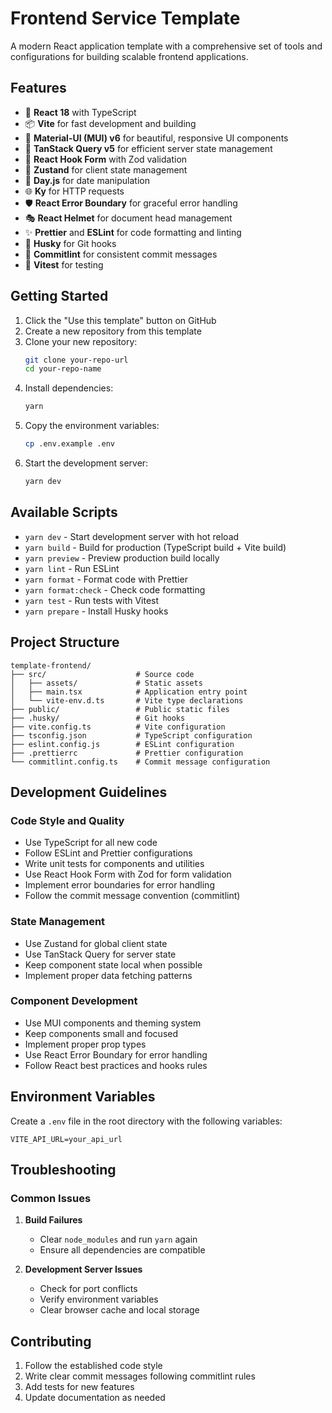 # Frontend Service Template

A modern React application template with a comprehensive set of tools and configurations for building scalable frontend applications.

## Features

- 🚀 **React 18** with TypeScript
- 📦 **Vite** for fast development and building
- 🎨 **Material-UI (MUI) v6** for beautiful, responsive UI components
- 🔄 **TanStack Query v5** for efficient server state management
- 📝 **React Hook Form** with Zod validation
- 🏪 **Zustand** for client state management
- 📅 **Day.js** for date manipulation
- 🌐 **Ky** for HTTP requests
- 🛡️ **React Error Boundary** for graceful error handling
- 🎭 **React Helmet** for document head management
- ✨ **Prettier** and **ESLint** for code formatting and linting
- 🐶 **Husky** for Git hooks
- 📝 **Commitlint** for consistent commit messages
- 🧪 **Vitest** for testing

## Getting Started

1. Click the "Use this template" button on GitHub
2. Create a new repository from this template
3. Clone your new repository:
   ```bash
   git clone your-repo-url
   cd your-repo-name
   ```
4. Install dependencies:
   ```bash
   yarn
   ```
5. Copy the environment variables:
   ```bash
   cp .env.example .env
   ```
6. Start the development server:
   ```bash
   yarn dev
   ```

## Available Scripts

- `yarn dev` - Start development server with hot reload
- `yarn build` - Build for production (TypeScript build + Vite build)
- `yarn preview` - Preview production build locally
- `yarn lint` - Run ESLint
- `yarn format` - Format code with Prettier
- `yarn format:check` - Check code formatting
- `yarn test` - Run tests with Vitest
- `yarn prepare` - Install Husky hooks

## Project Structure

```
template-frontend/
├── src/                    # Source code
│   ├── assets/             # Static assets
│   ├── main.tsx            # Application entry point
│   └── vite-env.d.ts       # Vite type declarations
├── public/                 # Public static files
├── .husky/                 # Git hooks
├── vite.config.ts          # Vite configuration
├── tsconfig.json           # TypeScript configuration
├── eslint.config.js        # ESLint configuration
├── .prettierrc             # Prettier configuration
└── commitlint.config.ts    # Commit message configuration
```

## Development Guidelines

### Code Style and Quality

- Use TypeScript for all new code
- Follow ESLint and Prettier configurations
- Write unit tests for components and utilities
- Use React Hook Form with Zod for form validation
- Implement error boundaries for error handling
- Follow the commit message convention (commitlint)

### State Management

- Use Zustand for global client state
- Use TanStack Query for server state
- Keep component state local when possible
- Implement proper data fetching patterns

### Component Development

- Use MUI components and theming system
- Keep components small and focused
- Implement proper prop types
- Use React Error Boundary for error handling
- Follow React best practices and hooks rules

## Environment Variables

Create a `.env` file in the root directory with the following variables:

```env
VITE_API_URL=your_api_url
```

## Troubleshooting

### Common Issues

1. **Build Failures**

   - Clear `node_modules` and run `yarn` again
   - Ensure all dependencies are compatible

2. **Development Server Issues**

   - Check for port conflicts
   - Verify environment variables
   - Clear browser cache and local storage

## Contributing

1. Follow the established code style
2. Write clear commit messages following commitlint rules
3. Add tests for new features
4. Update documentation as needed
